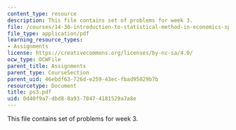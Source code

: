 ```yaml
---
content_type: resource
description: This file contains set of problems for week 3.
file: /courses/14-30-introduction-to-statistical-method-in-economics-spring-2006/0d40f9a7dbd88a9378474181529a7a8e_ps3.pdf
file_type: application/pdf
learning_resource_types:
- Assignments
license: https://creativecommons.org/licenses/by-nc-sa/4.0/
ocw_type: OCWFile
parent_title: Assignments
parent_type: CourseSection
parent_uid: 46ebdf63-726d-e259-43ec-fbad95029b7b
resourcetype: Document
title: ps3.pdf
uid: 0d40f9a7-dbd8-8a93-7847-4181529a7a8e
---
```

This file contains set of problems for week 3.